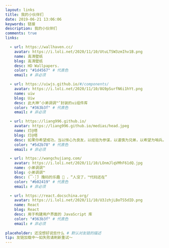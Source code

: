 ```yaml
---
layout: links
title: 我的小伙伴们
date: 2019-06-21 13:06:06
keywords: 链接
description: 我的小伙伴们
comments: true
links:

  - url: https://wallhaven.cc/
    avatar: https://i.loli.net/2020/11/10/UtuLTSW3zmIhv1B.png
    name: 高清壁纸
    blog: 高清壁纸
    desc: HD Wallpapers.
    color: "#1d4567" # 代表色
    email: # 非必须

  - url: https://uiwjs.github.io/#/components/
    avatar: https://i.loli.net/2020/11/10/8G9pSurfN6i1hYt.png
    name: uiw
    blog: Uiw
    desc: 此大神‘小弟调调™’封装的ui组件库
    color: "#363b3f" # 代表色
    email: # 非必须

  - url: https://liang996.github.io/
    avatar: https://liang996.github.io/medias/head.jpeg
    name: 灯@塔
    blog: 灯@塔
    desc: 如果你希望成功，当以恒心为良友，以经验为参谋，以谨慎为兄弟，以希望为哨兵。”
    color: "#5d2b78" # 代表色
    email: # 非必须

  - url: https://wangchujiang.com/
    avatar: https://i.loli.net/2020/11/10/LOnmJlqVMhF61dQ.jpg
    name: 小弟调调™
    blog: 小弟调调™
    desc: (͡·̮̃·̃) 撸码的乐趣 💯 ，“人没了，™代码还在”
    color: "#b02419" # 代表色
    email: # 非必须

  - url: https://react.docschina.org/
    avatar: https://i.loli.net/2020/11/10/U3JzhjLBoTS5dID.png
    name: React
    blog: React
    desc: 用于构建用户界面的 JavaScript 库
    color: "#363b3f" # 代表色
    email: # 非必须
    
placeholder: 还没想好说些什么 # 默认对友链的描述
tip: 友链加载中～如失败请刷新重试～
---
```

